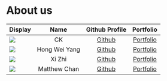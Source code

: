 # About us

Display | Name | Github Profile | Portfolio 
--------|:----:|:--------------:|:---------:
![](https://via.placeholder.com/100.png?text=Photo) | CK | [Github](https://github.com/) | [Portfolio](docs/team/johndoe.md)
![](https://via.placeholder.com/100.png?text=Photo) | Hong Wei Yang | [Github](https://github.com/MeLoveCarbs) | [Portfolio](docs/team/johndoe.md)
![](https://via.placeholder.com/100.png?text=Photo) | Xi Zhi | [Github](https://github.com/lowxizhi) | [Portfolio](docs/team/lowxizhi.md)
![](https://via.placeholder.com/100.png?text=Photo) | Matthew Chan | [Github](https://github.com/matthewc97) | [Portfolio](docs/team/johndoe.md)
